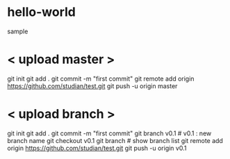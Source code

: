# hello-world
sample

# < upload master >

git init
git add .
git commit -m "first commit"
git remote add origin https://github.com/studian/test.git
git push -u origin master

# < upload branch >
git init
git add .
git commit -m "first commit"
git branch v0.1             # v0.1 : new branch name
git checkout v0.1
git branch                  # show branch list
git remote add origin https://github.com/studian/test.git
git push -u origin v0.1


